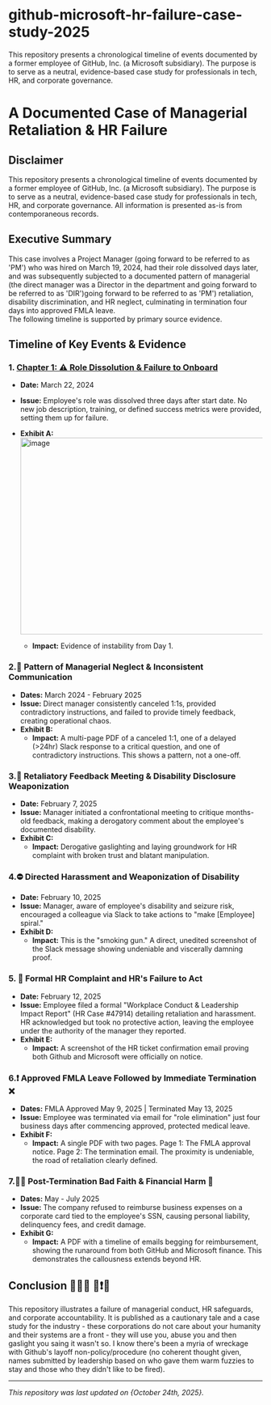 # github-microsoft-hr-failure-case-study-2025
This repository presents a chronological timeline of events documented by a former employee of GitHub, Inc. (a Microsoft subsidiary). The purpose is to serve as a neutral, evidence-based case study for professionals in tech, HR, and corporate governance. 

# A Documented Case of Managerial Retaliation & HR Failure

## Disclaimer
This repository presents a chronological timeline of events documented by a former employee of GitHub, Inc. (a Microsoft subsidiary). The purpose is to serve as a neutral, evidence-based case study for professionals in tech, HR, and corporate governance. All information is presented as-is from contemporaneous records.

## Executive Summary
This case involves a Project Manager (going forward to be referred to as 'PM') who was hired on March 19, 2024, had their role dissolved days later, and was subsequently subjected to a documented pattern of managerial (the direct manager was a Director in the department and going forward to be referred to as 'DIR')going forward to be referred to as 'PM') retaliation, disability discrimination, and HR neglect, culminating in termination four days into approved FMLA leave. 
<br>
The following timeline is supported by primary source evidence.

## Timeline of Key Events & Evidence

### 1.  [Chapter 1: ⚠️ Role Dissolution & Failure to Onboard](https://github.com/denydelaydefend/github-microsoft-hr-failure-case-study-2025/issues/1)
*   **Date:** March 22, 2024
*   **Issue:** Employee's role was dissolved three days after start date. No new job description, training, or defined success metrics were provided, setting them up for failure.
*   **Exhibit A:**  <img width="1185" height="389" alt="image" src="https://github.com/user-attachments/assets/fbef5df6-30b0-43bb-92cd-0371e8529959" />

    *   <b>Impact:</b> Evidence of instability from Day 1.
      
### 2.🔦 Pattern of Managerial Neglect & Inconsistent Communication
*   **Dates:** March 2024 - February 2025
*   **Issue:** Direct manager consistently canceled 1:1s, provided contradictory instructions, and failed to provide timely feedback, creating operational chaos.
*   **Exhibit B:**
    *    <b>Impact:</b>  A multi-page PDF of a canceled 1:1, one of a delayed (>24hr) Slack response to a critical question, and one of contradictory instructions. This shows a pattern, not a one-off.

### 3.🚨 Retaliatory Feedback Meeting & Disability Disclosure Weaponization
*   **Date:** February 7, 2025
*   **Issue:** Manager initiated a confrontational meeting to critique months-old feedback, making a derogatory comment about the employee's documented disability.
*   **Exhibit C:** 
    *    <b>Impact:</b>  Derogative gaslighting and laying groundwork for HR complaint with broken trust and blatant manipulation. 

### 4.⛔ Directed Harassment and Weaponization of Disability
*   **Date:** February 10, 2025
*   **Issue:** Manager, aware of employee's disability and seizure risk, encouraged a colleague via Slack to take actions to "make [Employee] spiral."
*   **Exhibit D:** 
    *   **Impact:** This is the "smoking gun." A direct, unedited screenshot of the Slack message showing undeniable and viscerally damning proof. 

### 5. 📩 Formal HR Complaint and HR's Failure to Act
*   **Date:** February 12, 2025
*   **Issue:** Employee filed a formal "Workplace Conduct & Leadership Impact Report" (HR Case #47914) detailing retaliation and harassment. HR acknowledged but took no protective action, leaving the employee under the authority of the manager they reported.
*   **Exhibit E:**
    *   **Impact:** A screenshot of the HR ticket confirmation email proving both Github and Microsoft were officially on notice.

### 6.❗ Approved FMLA Leave Followed by Immediate Termination ❌
*   **Dates:** FMLA Approved May 9, 2025 | Terminated May 13, 2025
*   **Issue:** Employee was terminated via email for "role elimination" just four business days after commencing approved, protected medical leave.
*   **Exhibit F:**
    *   **Impact:** A single PDF with two pages. Page 1: The FMLA approval notice. Page 2: The termination email. The proximity is undeniable, the road of retaliation clearly defined. 

### 7.⛓️‍💥 Post-Termination Bad Faith & Financial Harm 💸
*   **Dates:** May - July 2025
*   **Issue:** The company refused to reimburse business expenses on a corporate card tied to the employee's SSN, causing personal liability, delinquency fees, and credit damage.
*   **Exhibit G:** 
    *   **Impact:** A PDF with a timeline of emails begging for reimbursement, showing the runaround from both GitHub and Microsoft finance. This demonstrates the callousness extends beyond HR.

## Conclusion 🤦🏼‍♀️ 📢❗🚨
This repository illustrates a failure of managerial conduct, HR safeguards, and corporate accountability. It is published as a cautionary tale and a case study for the industry - these corporations do not care about your humanity and their systems are a front - they will use you, abuse you and then gaslight you saing it wasn't so. I know there's been a myria of wreckage with Github's layoff non-policy/procedure (no coherent thought given, names submitted by leadership based on who gave them warm fuzzies to stay and those who they didn't like to be fired). 

---
*This repository was last updated on {October 24th, 2025}.*
